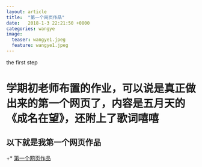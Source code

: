 ```yaml
---
layout: article
title:  "第一个网页作品"
date:   2018-1-3 22:21:50 +0800
categories: wangye
image:
  teaser: wangye1.jpeg
  feature: wangye1.jpeg 
---
```

the first step


# 学期初老师布置的作业，可以说是真正做出来的第一个网页了，内容是五月天的《成名在望》，还附上了歌词嘻嘻
## 以下就是我第一个网页作品
 
+* [第一个网页作品](https://vivianting.github.io/portfolio/first_step/index.html)